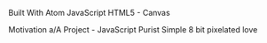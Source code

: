 Built With
Atom
JavaScript
HTML5 - Canvas

Motivation
a/A Project - JavaScript Purist
Simple 8 bit pixelated love
